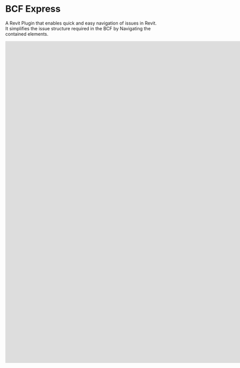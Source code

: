 # BCF Express
A Revit Plugin that enables quick and easy navigation of issues in Revit.  
It simplifies the issue structure required in the BCF by Navigating the contained elements.

<iframe width="1985" height="1006" src="https://www.youtube.com/embed/sdws4TBN_1s" title="BCF Express Demo" frameborder="0" allow="accelerometer; autoplay; clipboard-write; encrypted-media; gyroscope; picture-in-picture; web-share" allowfullscreen></iframe>
